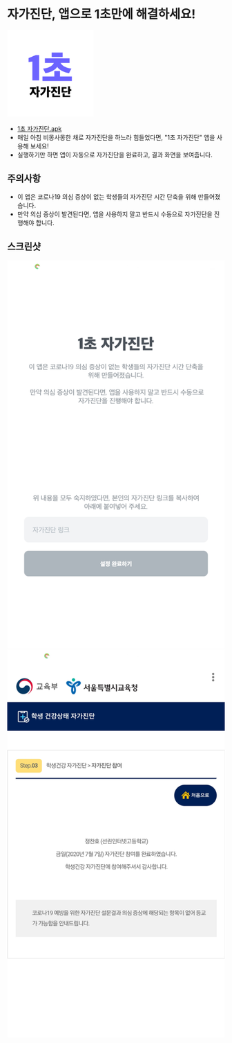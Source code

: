 # 자가진단, 앱으로 1초만에 해결하세요!
<img src="https://github.com/roian6/FileDrive/blob/master/%EB%A7%81%ED%81%AC%EC%9A%A9%20%EC%9D%B4%EB%AF%B8%EC%A7%80/selfcheck_logo.png" alt="logo" width="200" height="200">

- [1초 자가진단.apk](https://github.com/roian6/SelfCheckApp/raw/master/app/release/1%EC%B4%88%20%EC%9E%90%EA%B0%80%EC%A7%84%EB%8B%A8%200.1.apk)
- 매일 아침 비몽사몽한 채로 자가진단을 하느라 힘들었다면, "1초 자가진단" 앱을 사용해 보세요! 
- 실행하기만 하면 앱이 자동으로 자가진단을 완료하고, 결과 화면을 보여줍니다.


## 주의사항
- 이 앱은 코로나19 의심 증상이 없는 학생들의 자가진단 시간 단축을 위해 만들어졌습니다.
- 만약 의심 증상이 발견된다면, 앱을 사용하지 말고 반드시 수동으로 자가진단을 진행해야 합니다.

## 스크린샷
<img src="https://github.com/roian6/FileDrive/blob/master/%EB%A7%81%ED%81%AC%EC%9A%A9%20%EC%9D%B4%EB%AF%B8%EC%A7%80/selfcheck_image1.jpg" alt="logo" >
<img src="https://github.com/roian6/FileDrive/blob/master/%EB%A7%81%ED%81%AC%EC%9A%A9%20%EC%9D%B4%EB%AF%B8%EC%A7%80/selfcheck_image2.jpg" alt="logo" >
